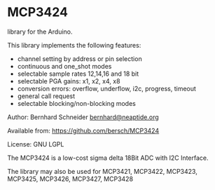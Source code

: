 MCP3424
=======

library for the Arduino.

  This library implements the following features:

   - channel setting by address or pin selection
   - continuous and one_shot modes
   - selectable sample rates 12,14,16 and 18 bit
   - selectable PGA gains: x1, x2, x4, x8
   - conversion errors: overflow, underflow, i2c, progress, timeout
   - general call request
   - selectable blocking/non-blocking modes

  Author:          Bernhard Schneider <bernhard@neaptide.org>
  
  Available from:  https://github.com/bersch/MCP3424
  
  License:         GNU LGPL

  The MCP3424 is a low-cost sigma delta 18Bit ADC with I2C Interface.
  
  The library may also be used for MCP3421, MCP3422, MCP3423, MCP3425, MCP3426, MCP3427, MCP3428

